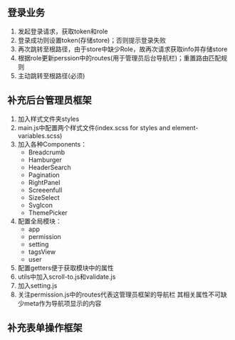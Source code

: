 ## 登录业务

1. 发起登录请求，获取token和role
2. 登录成功则设置token(存储store)；否则提示登录失败
3. 再次跳转至根路径，由于store中缺少Role，故再次请求获取info并存储store
4. 根据role更新perssion中的routes(用于管理员后台导航栏)；重置路由匹配规则
5. 主动跳转至根路径(必须)

## 补充后台管理员框架

1. 加入样式文件夹styles
2. main.js中配置两个样式文件(index.scss for styles and element-variables.scss)
3. 加入各种Components：
   - Breadcrumb
   - Hamburger
   - HeaderSearch
   - Pagination
   - RightPanel
   - Screeenfull
   - SizeSelect
   - SvgIcon
   - ThemePicker
4. 配置全局模块：
   - app
   - permission
   - setting
   - tagsView
   - user
5. 配置getters便于获取模块中的属性
6. utils中加入scroll-to.js和validate.js
7. 加入setting.js
8. 关注permission.js中的routes代表这管理员框架的导航栏
   其相关属性不可缺少meta作为导航项显示的内容

## 补充表单操作框架

